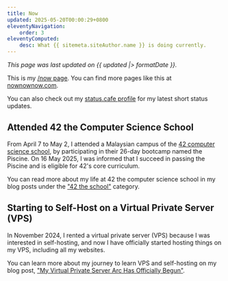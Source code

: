 ```yaml
---
title: Now
updated: 2025-05-20T00:00:29+0800
eleventyNavigation:
    order: 3
eleventyComputed:
    desc: What {{ sitemeta.siteAuthor.name }} is doing currently.
---
```


*This page was last updated on <time datetime="{{ updated }}">{{ updated |> formatDate }}</time>.*

This is my [/now page](https://nownownow.com/about). You can find more pages like this at [nownownow.com](https://nownownow.com/).

You can also check out my [status.cafe profile](https://status.cafe/users/leilukin) for my latest short status updates.

## Attended 42 the Computer Science School

From April 7 to May 2, I attended a Malaysian campus of the [42 computer science school](https://www.42network.org/), by participating in their 26-day bootcamp named the Piscine. On 16 May 2025, I was informed that I succeed in passing the Piscine and is eligible for 42's core curriculum.

You can read more about my life at 42 the computer science school in my blog posts under the ["42 the school"](/topics/42-the-school/) category.

## Starting to Self-Host on a Virtual Private Server (VPS)

In November 2024, I rented a virtual private server (VPS) because I was interested in self-hosting, and now I have officially started hosting things on my VPS, including all my websites.

You can learn more about my journey to learn VPS and self-hosting on my blog post, ["My Virtual Private Server Arc Has Officially Begun"](/blog/posts/2025-05-19-my-vps-arc-began/).
